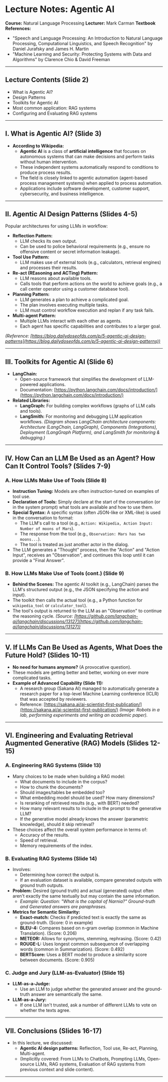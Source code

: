 # Lecture Notes: Agentic AI

**Course:** Natural Language Processing
**Lecturer:** Mark Carman
**Textbook References:**
*   "Speech and Language Processing: An Introduction to Natural Language Processing, Computational Linguistics, and Speech Recognition" by Daniel Jurafsky and James H. Martin
*   "Machine Learning and Security: Protecting Systems with Data and Algorithms" by Clarence Chio & David Freeman

---

## Lecture Contents (Slide 2)

*   What is Agentic AI?
*   Design Patterns
*   Toolkits for Agentic AI
*   Most common application: RAG systems
*   Configuring and Evaluating RAG systems

---

## I. What is Agentic AI? (Slide 3)

*   **According to Wikipedia:**
    *   **Agentic AI** is a class of **artificial intelligence** that focuses on autonomous systems that can make decisions and perform tasks without human intervention.
    *   These independent systems automatically respond to conditions to produce process results.
    *   The field is closely linked to agentic automation (agent-based process management systems) when applied to process automation.
    *   Applications include software development, customer support, cybersecurity, and business intelligence.

---

## II. Agentic AI Design Patterns (Slides 4-5)

Popular architectures for using LLMs in workflow:

*   **Reflection Pattern:**
    *   LLM checks its own output.
    *   Can be used to police behavioral requirements (e.g., ensure no offensive content or secret information leakage).
*   **Tool Use Pattern:**
    *   LLM makes use of external tools (e.g., calculators, retrieval engines) and processes their results.
*   **Re-act (REasoning and ACTing) Pattern:**
    *   LLM reasons about available tools.
    *   Calls tools that perform actions on the world to achieve goals (e.g., a call center operator using a customer database tool).
*   **Planning Pattern:**
    *   LLM generates a plan to achieve a complicated goal.
    *   The plan involves executing multiple tasks.
    *   LLM must control workflow execution and replan if any task fails.
*   **Multi-agent Pattern:**
    *   Multiple LLMs interact with each other as agents.
    *   Each agent has specific capabilities and contributes to a larger goal.

*(Reference: [https://blog.dailydoseofds.com/p/5-agentic-ai-design-patterns](https://blog.dailydoseofds.com/p/5-agentic-ai-design-patterns))*

---

## III. Toolkits for Agentic AI (Slide 6)

*   **LangChain:**
    *   Open-source framework that simplifies the development of LLM-powered applications.
    *   Documentation: [https://python.langchain.com/docs/introduction/](https://python.langchain.com/docs/introduction/)
*   **Related Libraries:**
    *   **LangGraph:** For building complex workflows (graphs of LLM calls and tools).
    *   **LangSmith:** For monitoring and debugging LLM application workflows.
    *(Diagram shows LangChain architecture components: Architecture (LangChain, LangGraph), Components (Integrations), Deployment (LangGraph Platform), and LangSmith for monitoring & debugging.)*

---

## IV. How Can an LLM Be Used as an Agent? How Can It Control Tools? (Slides 7-9)

### A. How LLMs Make Use of Tools (Slide 8)

*   **Instruction Tuning:** Models are often instruction-tuned on examples of tool use.
*   **Declaration of Tools:** Simply declare at the start of the conversation (or in the system prompt) what tools are available and how to use them.
*   **Special Syntax:** A specific syntax (often JSON-like or XML-like) is used in the conversation to format:
    *   The LLM's call to a tool (e.g., `Action: Wikipedia, Action Input: Number of moons of Mars`).
    *   The response from the tool (e.g., `Observation: Mars has two moons...`).
    *   The tool is treated as just another actor in the dialog.
*   The LLM generates a "Thought" process, then the "Action" and "Action Input", receives an "Observation", and continues this loop until it can provide a "Final Answer".

### B. How LLMs Make Use of Tools (cont.) (Slide 9)

*   **Behind the Scenes:** The agentic AI toolkit (e.g., LangChain) parses the LLM's structured output (e.g., the JSON specifying the action and input).
*   The toolkit then calls the actual tool (e.g., a Python function for `wikipedia_tool` or `calculator_tool`).
*   The tool's output is returned to the LLM as an "Observation" to continue the reasoning cycle.
    *(Source: [https://github.com/langchain-ai/langchain/discussions/13127](https://github.com/langchain-ai/langchain/discussions/13127))*

---

## V. If LLMs Can Be Used as Agents, What Does the Future Hold? (Slides 10-11)

*   **No need for humans anymore?** (A provocative question).
*   These models are getting better and better, working on ever more complicated tasks.
*   **Example of Advanced Capability (Slide 11):**
    *   A research group (Sakana AI) managed to automatically generate a research paper for a top-level Machine Learning conference (ICLR) that was accepted by reviewers.
    *   Reference: [https://sakana.ai/ai-scientist-first-publication/](https://sakana.ai/ai-scientist-first-publication/)
    *(Image: Robots in a lab, performing experiments and writing an academic paper).*

---

## VI. Engineering and Evaluating Retrieval Augmented Generative (RAG) Models (Slides 12-15)

### A. Engineering RAG Systems (Slide 13)

*   Many choices to be made when building a RAG model:
    *   What documents to include in the corpus?
    *   How to chunk the documents?
    *   Should images/tables be embedded too?
    *   What embedding model should be used? How many dimensions?
    *   Is reranking of retrieved results (e.g., with BERT) needed?
    *   How many relevant results to include in the prompt to the generative LLM?
    *   If the generative model already knows the answer (parametric knowledge), should it skip retrieval?
*   These choices affect the overall system performance in terms of:
    *   Accuracy of the results.
    *   Speed of retrieval.
    *   Memory requirements of the index.

### B. Evaluating RAG Systems (Slide 14)

*   Involves:
    *   Determining how correct the output is.
    *   If an evaluation dataset is available, compare generated outputs with ground truth outputs.
*   **Problem:** Desired (ground truth) and actual (generated) output often aren't exactly the same textually but may contain the same information.
    *   *Example: Question: "What is the capital of Narnia?" Ground-truth and Generated answers are paraphrases.*
*   **Metrics for Semantic Similarity:**
    *   **Exact-match:** Checks if predicted text is exactly the same as ground-truth. (Score: 0 in example)
    *   **BLEU-4:** Compares based on n-gram overlap (common in Machine Translation). (Score: 0.206)
    *   **METEOR:** Allows for synonyms, stemming, rephrasing. (Score: 0.42)
    *   **ROUGE-L:** Uses longest common subsequence of overlapping words (common in Summarization). (Score: 0.492)
    *   **BERTScore:** Uses a BERT model to produce a similarity score between documents. (Score: 0.905)

### C. Judge and Jury (LLM-as-Evaluator) (Slide 15)

*   **LLM-as-a-Judge:**
    *   Use an LLM to judge whether the generated answer and the ground-truth answer are semantically the same.
*   **LLM-as-a-Jury:**
    *   If one LLM isn't trusted, ask a number of different LLMs to vote on whether the texts agree.

---

## VII. Conclusions (Slides 16-17)

*   In this lecture, we discussed:
    *   **Agentic AI design patterns:** Reflection, Tool use, Re-act, Planning, Multi-agent.
    *   (Implicitly covered: From LLMs to Chatbots, Prompting LLMs, Open-source LLMs, RAG systems, Evaluation of RAG systems from previous context and slide content).

---

